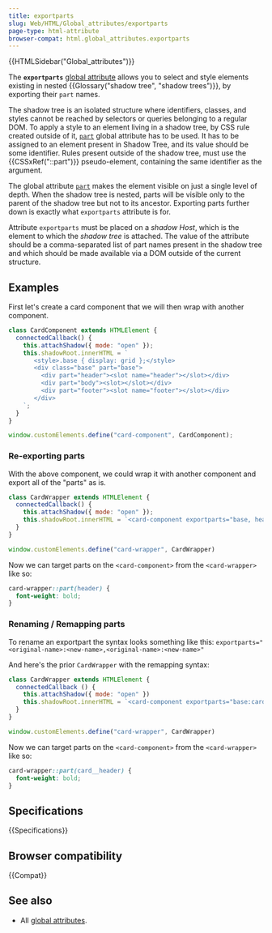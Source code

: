 ```yaml
---
title: exportparts
slug: Web/HTML/Global_attributes/exportparts
page-type: html-attribute
browser-compat: html.global_attributes.exportparts
---
```


{{HTMLSidebar("Global_attributes")}}

The **`exportparts`** [global attribute](/en-US/docs/Web/HTML/Global_attributes) allows you to select and style elements existing in nested {{Glossary("shadow tree", "shadow trees")}}, by exporting their `part` names.

The shadow tree is an isolated structure where identifiers, classes, and styles cannot be reached by selectors or queries belonging to a regular DOM.
To apply a style to an element living in a shadow tree, by CSS rule created outside of it, [`part`](/en-US/docs/Web/HTML/Global_attributes#part) global attribute has to be used. It has to be assigned to an element present in Shadow Tree, and its value should be some identifier.
Rules present outside of the shadow tree, must use the {{CSSxRef("::part")}} pseudo-element, containing the same identifier as the argument.

The global attribute [`part`](/en-US/docs/Web/HTML/Global_attributes#part) makes the element visible on just a single level of depth. When the shadow tree is nested, parts will be visible only to the parent of the shadow tree but not to its ancestor. Exporting parts further down is exactly what `exportparts` attribute is for.

Attribute `exportparts` must be placed on a _shadow Host_, which is the element to which the _shadow tree_ is attached. The value of the attribute should be a comma-separated list of part names present in the shadow tree and which should be made available via a DOM outside of the current structure.

## Examples

First let's create a card component that we will then wrap with another component.

```js
class CardComponent extends HTMLElement {
  connectedCallback() {
    this.attachShadow({ mode: "open" });
    this.shadowRoot.innerHTML = `
       <style>.base { display: grid };</style>
       <div class="base" part="base">
         <div part="header"><slot name="header"></slot></div>
         <div part="body"><slot></slot></div>
         <div part="footer"><slot name="footer"></slot></div>
       </div>
    `;
  }
}

window.customElements.define("card-component", CardComponent);
```

### Re-exporting parts

With the above component, we could wrap it with another component and export all of the "parts" as is.

```js
class CardWrapper extends HTMLElement {
  connectedCallback() {
    this.attachShadow({ mode: "open" });
    this.shadowRoot.innerHTML = `<card-component exportparts="base, header, body, footer"></card-component>`;
  }
}

window.customElements.define("card-wrapper", CardWrapper)
```

Now we can target parts on the `<card-component>` from the `<card-wrapper>` like so:

```css
card-wrapper::part(header) { 
  font-weight: bold;
}
```

### Renaming / Remapping parts

To rename an exportpart the syntax looks something like this: `exportparts="<original-name>:<new-name>,<original-name>:<new-name>"`

And here's the prior `CardWrapper` with the remapping syntax:

```js
class CardWrapper extends HTMLElement {
  connectedCallback () {
    this.attachShadow({ mode: "open" })
    this.shadowRoot.innerHTML = `<card-component exportparts="base:card__base, header:card__header, body:card__body, footer:card__footer"></card-component>`
  }
}

window.customElements.define("card-wrapper", CardWrapper)
```

Now we can target parts on the `<card-component>` from the `<card-wrapper>` like so:

```css
card-wrapper::part(card__header) { 
  font-weight: bold;
}
```

## Specifications

{{Specifications}}

## Browser compatibility

{{Compat}}

## See also

- All [global attributes](/en-US/docs/Web/HTML/Global_attributes).

